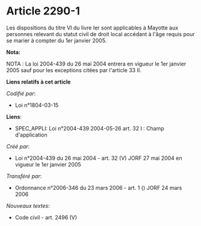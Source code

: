 # Article 2290-1

Les dispositions du titre VI du livre Ier sont applicables à Mayotte aux personnes relevant du statut civil de droit local
accédant à l'âge requis pour se marier à compter du 1er janvier 2005.

**Nota:**

NOTA : La loi 2004-439 du 26 mai 2004 entrera en vigueur le 1er janvier 2005 sauf pour les exceptions citées par l'article 33
II.

**Liens relatifs à cet article**

_Codifié par_:

  - Loi n°1804-03-15

**Liens**:

  - SPEC_APPLI: Loi n°2004-439 2004-05-26 art. 32 I : Champ d'application

_Créé par_:

  - Loi n°2004-439 du 26 mai 2004 - art. 32 (V) JORF 27 mai 2004 en vigueur le 1er janvier 2005

_Transféré par_:

  - Ordonnance n°2006-346 du 23 mars 2006 - art. 1 () JORF 24 mars 2006

_Nouveaux textes_:

  - Code civil - art. 2496 (V)
